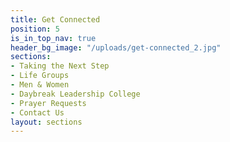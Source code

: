 ```yaml
---
title: Get Connected
position: 5
is_in_top_nav: true
header_bg_image: "/uploads/get-connected_2.jpg"
sections:
- Taking the Next Step
- Life Groups
- Men & Women
- Daybreak Leadership College
- Prayer Requests
- Contact Us
layout: sections
---
```


